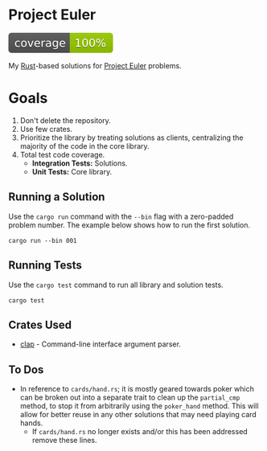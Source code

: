 # Project Euler
![Code Coverage Badge](wiki/coverage_badge.svg)

My [Rust](https://www.rust-lang.org/)-based solutions for [Project Euler](https://projecteuler.net/archives) problems.

# Goals
1. Don't delete the repository.
1. Use few crates.
1. Prioritize the library by treating solutions as clients, centralizing the majority of the code in the core library.
1. Total test code coverage.
    - **Integration Tests:** Solutions.
    - **Unit Tests:** Core library.

## Running a Solution
Use the `cargo run` command with the `--bin` flag with a zero-padded problem number. The example below shows how to run the first solution.
```shell
cargo run --bin 001
```

## Running Tests
Use the `cargo test` command to run all library and solution tests.
```shell
cargo test
```

## Crates Used
- [clap](https://github.com/clap-rs/clap) - Command-line interface argument parser.

## To Dos
- In reference to `cards/hand.rs`; it is mostly geared towards poker which can be broken out into a separate trait to clean up the `partial_cmp` method, to stop it from arbitrarily using the `poker_hand` method. This will allow for better reuse in any other solutions that may need playing card hands.
    - If `cards/hand.rs` no longer exists and/or this has been addressed remove these lines.
